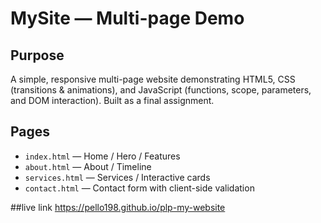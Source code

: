 # MySite — Multi-page Demo

## Purpose
A simple, responsive multi-page website demonstrating HTML5, CSS (transitions & animations), and JavaScript (functions, scope, parameters, and DOM interaction). Built as a final assignment.

## Pages
- `index.html` — Home / Hero / Features
- `about.html` — About / Timeline
- `services.html` — Services / Interactive cards
- `contact.html` — Contact form with client-side validation

##live link
https://pello198.github.io/plp-my-website
